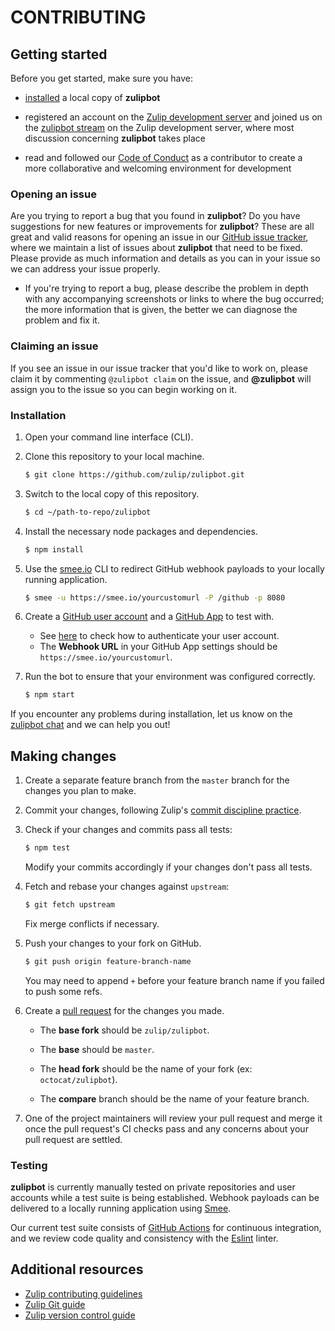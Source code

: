 # CONTRIBUTING

## Getting started
Before you get started, make sure you have:

  * [installed](https://github.com/zulip/zulipbot/wiki/Installation) a local
    copy of **zulipbot**

  * registered an account on the [Zulip development
    server](https://chat.zulip.org) and joined us on the [zulipbot
    stream](https://chat.zulip.org/#narrow/stream/zulipbot) on the Zulip
    development server, where most discussion concerning **zulipbot** takes
    place

  * read and followed our [Code of Conduct](CODE_OF_CONDUCT.md) as a contributor
    to create a more collaborative and welcoming environment for development

### Opening an issue
Are you trying to report a bug that you found in **zulipbot**? Do you have
suggestions for new features or improvements for **zulipbot**? These are all
great and valid reasons for opening an issue in our [GitHub issue
tracker](https://github.com/zulip/zulipbot/issues), where we maintain a list of
issues about **zulipbot** that need to be fixed. Please provide as much
information and details as you can in your issue so we can address your issue
properly.

  * If you're trying to report a bug, please describe the problem in depth with
    any accompanying screenshots or links to where the bug occurred; the more
    information that is given, the better we can diagnose the problem and fix
    it.

### Claiming an issue
If you see an issue in our issue tracker that you'd like to work on, please
claim it by commenting `@zulipbot claim` on the issue, and **@zulipbot** will
assign you to the issue so you can begin working on it.

### Installation

1. Open your command line interface (CLI).

2. Clone this repository to your local machine.

   ```sh
   $ git clone https://github.com/zulip/zulipbot.git
   ```

3. Switch to the local copy of this repository.

   ```sh
   $ cd ~/path-to-repo/zulipbot
   ```

4. Install the necessary node packages and dependencies.

   ```sh
   $ npm install
   ```

5. Use the [smee.io](https://smee.io/) CLI to redirect GitHub webhook payloads
   to your locally running application.

   ```sh
   $ smee -u https://smee.io/yourcustomurl -P /github -p 8080
   ```

6. Create a [GitHub user
   account](https://help.github.com/articles/signing-up-for-a-new-github-account/)
   and a [GitHub
   App](https://developer.github.com/apps/building-github-apps/creating-a-github-app/)
   to test with.
   * See
     [here](https://github.com/zulip/zulipbot/wiki/Configuration#authentication)
     to check how to authenticate your user account.
   * The **Webhook URL** in your GitHub App settings should be
     `https://smee.io/yourcustomurl`.

7. Run the bot to ensure that your environment was configured correctly.

   ```sh
   $ npm start
   ```

If you encounter any problems during installation, let us know on the [zulipbot
chat](https://chat.zulip.org/#narrow/stream/zulipbot) and we can help you out!

## Making changes

1. Create a separate feature branch from the `master` branch for the changes you
   plan to make.

2. Commit your changes, following Zulip's [commit discipline
   practice](https://zulip.readthedocs.io/en/latest/contributing/version-control.html#commit-discipline).

3. Check if your changes and commits pass all tests:

   ```sh
   $ npm test
   ```

   Modify your commits accordingly if your changes don't pass all tests.

4. Fetch and rebase your changes against `upstream`:

   ```sh
   $ git fetch upstream
   ```

   Fix merge conflicts if necessary.

5. Push your changes to your fork on GitHub.

   ```sh
   $ git push origin feature-branch-name
   ```

   You may need to append `+` before your feature branch name if you failed to
   push some refs.

6. Create a [pull
   request](https://zulip.readthedocs.io/en/latest/git/pull-requests.html#create-a-pull-request)
   for the changes you made.

   * The **base fork** should be `zulip/zulipbot`.

   * The **base** should be `master`.

   * The **head fork** should be the name of your fork (ex: `octocat/zulipbot`).

   * The **compare** branch should be the name of your feature branch.

7. One of the project maintainers will review your pull request and merge it
   once the pull request's CI checks pass and any concerns about your pull
   request are settled.

### Testing
**zulipbot** is currently manually tested on private repositories and user
accounts while a test suite is being established. Webhook payloads can be
delivered to a locally running application using [Smee](https://smee.io/).

Our current test suite consists of [GitHub Actions](https://github.com/features/actions) for
continuous integration, and we review code quality and consistency with the
[Eslint](https://eslint.org) linter.

## Additional resources

* [Zulip contributing
  guidelines](https://zulip.readthedocs.io/en/latest/overview/contributing.html)
* [Zulip Git
  guide](https://zulip.readthedocs.io/en/latest/contributing/git-guide.html)
* [Zulip version control
  guide](https://zulip.readthedocs.io/en/latest/contributing/version-control.html)
